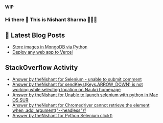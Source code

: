 #### WIP
### Hi there 👋  This is Nishant Sharma 🧑🏼‍🎤

## 📕 Latest Blog Posts
<!-- BLOG-POST-LIST:START -->
- [Store images in MongoDB via Python](https://dev.to/thenishant/store-images-in-mongodb-via-python-2g73)
- [Deploy any web app to Vercel](https://dev.to/thenishant/deploy-any-web-app-to-vercel-1ka8)
<!-- BLOG-POST-LIST:END -->


## StackOverflow Activity
<!-- STACKOVERFLOW:START -->
- [Answer by theNishant for Selenium - unable to submit comment](https://stackoverflow.com/questions/67662651/selenium-unable-to-submit-comment/67667371#67667371)
- [Answer by theNishant for sendKeys(Keys.ARROW_DOWN) is not working while selecting location on Naukri homepage](https://stackoverflow.com/questions/66981705/sendkeyskeys-arrow-down-is-not-working-while-selecting-location-on-naukri-home/66999916#66999916)
- [Answer by theNishant for Unable to launch selenium with python in Mac OS SUR](https://stackoverflow.com/questions/66405858/unable-to-launch-selenium-with-python-in-mac-os-sur/66406829#66406829)
- [Answer by theNishant for Chromedriver cannot retrieve the element when .add_argument("--headless")?](https://stackoverflow.com/questions/66346610/chromedriver-cannot-retrieve-the-element-when-add-argument-headless/66346963#66346963)
- [Answer by theNishant for Python Selenium click()](https://stackoverflow.com/questions/65317545/python-selenium-click/65319114#65319114)
<!-- STACKOVERFLOW:END -->
